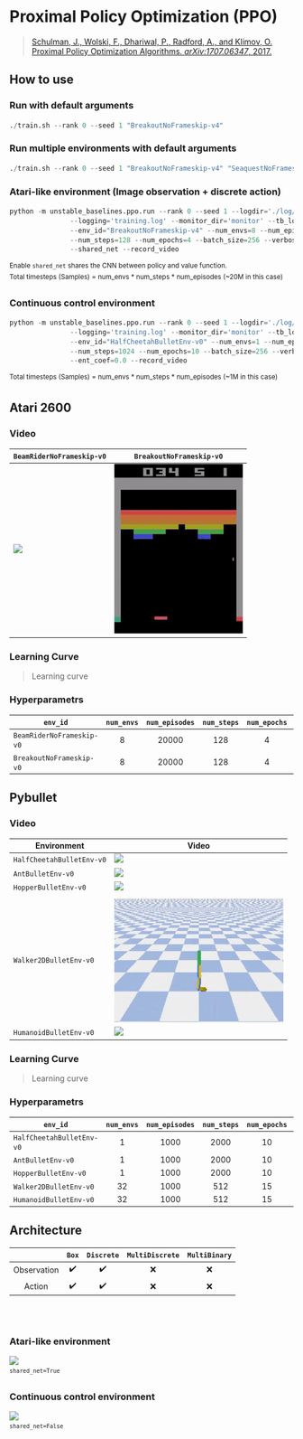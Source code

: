 # Proximal Policy Optimization (PPO)

> [Schulman, J., Wolski, F., Dhariwal, P., Radford, A., and Klimov, O. Proximal Policy Optimization Algorithms. *arXiv:1707.06347*, 2017.](https://arxiv.org/abs/1707.06347)


## How to use

### Run with default arguments
```python
./train.sh --rank 0 --seed 1 "BreakoutNoFrameskip-v4"
```

### Run multiple environments with default arguments
```python
./train.sh --rank 0 --seed 1 "BreakoutNoFrameskip-v4" "SeaquestNoFrameskip-v4"
```

### Atari-like environment (Image observation + discrete action)
```python
python -m unstable_baselines.ppo.run --rank 0 --seed 1 --logdir='./log/{env_id}/ppo/{rank}' \
               --logging='training.log' --monitor_dir='monitor' --tb_logdir='' --model_dir='model' \
               --env_id="BreakoutNoFrameskip-v4" --num_envs=8 --num_episodes=20000 \
               --num_steps=128 --num_epochs=4 --batch_size=256 --verbose=2 \
               --shared_net --record_video
```
<sup>Enable `shared_net` shares the CNN between policy and value function.</sup><br/>
<sup>Total timesteps (Samples) = num_envs * num_steps * num_episodes (~20M in this case)</sup><br>

### Continuous control environment
```python
python -m unstable_baselines.ppo.run --rank 0 --seed 1 --logdir='./log/{env_id}/ppo/{rank}' \
               --logging='training.log' --monitor_dir='monitor' --tb_logdir='' --model_dir='model' \
               --env_id="HalfCheetahBulletEnv-v0" --num_envs=1 --num_episodes=1000 \
               --num_steps=1024 --num_epochs=10 --batch_size=256 --verbose=2 \
               --ent_coef=0.0 --record_video
```
<sup>Total timesteps (Samples) = num_envs * num_steps * num_episodes (~1M in this case)</sup><br>

## Atari 2600

### Video

| `BeamRiderNoFrameskip-v0` | `BreakoutNoFrameskip-v0` |
|-|-|
|<img src="https://github.com/Ending2015a/unstable_baselines_assets/blob/master/images/ppo.BeamRiderNoFrameskip-v0.eval.gif" height=300px>|<img src="https://github.com/Ending2015a/unstable_baselines_assets/blob/master/images/ppo.BreakoutNoFrameskip-v0.eval.gif" height=300px>|

### Learning Curve

> Learning curve


### Hyperparametrs
| `env_id`                | `num_envs` | `num_episodes` | `num_steps` | `num_epochs` | `batch_size` | `ent_coef` | `vf_coef` | `shared_net`       |
| ----------------------- |:----------:|:--------------:|:-----------:|:------------:|:------------:|:----------:|:---------:|:------------------:|
|`BeamRiderNoFrameskip-v0`| 8          | 20000          | 128         | 4            | 256          | 0.01       | 0.5       | :heavy_check_mark: |
|`BreakoutNoFrameskip-v0` | 8          | 20000          | 128         | 4            | 256          | 0.01       | 0.5       | :heavy_check_mark: |


## Pybullet

### Video

| Environment | Video |
|-|-|
|`HalfCheetahBulletEnv-v0`|<img src="https://github.com/Ending2015a/unstable_baselines_assets/blob/master/images/ppo.HalfCheetahBulletEnv-v0.eval.gif" width=300px/>|
| `AntBulletEnv-v0`|<img src="https://github.com/Ending2015a/unstable_baselines_assets/blob/master/images/ppo.AntBulletEnv-v0.eval.gif" width=300px/>|
|`HopperBulletEnv-v0`  |<img src="https://github.com/Ending2015a/unstable_baselines_assets/blob/master/images/ppo.HopperBulletEnv-v0.eval.gif" width=300px/>|
|`Walker2DBulletEnv-v0`|<img src="https://github.com/Ending2015a/unstable_baselines_assets/blob/master/images/ppo.Walker2DBulletEnv-v0.eval.gif" width=300px/>|
|`HumanoidBulletEnv-v0`|<img src="https://github.com/Ending2015a/unstable_baselines_assets/blob/master/images/ppo.HumanoidBulletEnv-v0.eval.gif" width=300px/>|

### Learning Curve

> Learning curve


### Hyperparametrs
| `env_id`                | `num_envs` | `num_episodes` | `num_steps` | `num_epochs` | `batch_size` | `ent_coef` | `vf_coef` | `shared_net`  |
| ----------------------- |:----------:|:--------------:|:-----------:|:------------:|:------------:|:----------:|:---------:|:-------------:|
|`HalfCheetahBulletEnv-v0`| 1          | 1000           | 2000        | 10           | 200          | 0.0        | 0.5       | :x:           |
|`AntBulletEnv-v0`        | 1          | 1000           | 2000        | 10           | 200          | 0.0        | 0.5       | :x:           |
|`HopperBulletEnv-v0`     | 1          | 1000           | 2000        | 10           | 200          | 0.0        | 0.5       | :x:           |
|`Walker2DBulletEnv-v0`   | 32         | 1000           | 512         | 15           | 4096         | 0.0        | 0.5       | :x:           |
|`HumanoidBulletEnv-v0`   | 32         | 1000           | 512         | 15           | 4096         | 0.0        | 0.5       | :x:           |

## Architecture

|             | `Box`              | `Discrete`         | `MultiDiscrete` | `MultiBinary` |
|:-----------:|:------------------:|:------------------:|:---------------:|:-------------:|
| Observation | :heavy_check_mark: | :heavy_check_mark: | :x:             | :x:           |
| Action      | :heavy_check_mark: | :heavy_check_mark: | :x:             | :x:           |

<br/>
<br/>

### Atari-like environment
![](https://g.gravizo.com/source/svg/ppo_discrete?https%3A%2F%2Fraw.githubusercontent.com%2FEnding2015a%2Funstable_baselines_assets%2Fmaster%2Fscripts%2Farch%2Fppo.arch.md)
<br/>
<sup>`shared_net=True`</sup><br/>

### Continuous control environment
![](https://g.gravizo.com/source/svg/ppo_continuous?https%3A%2F%2Fraw.githubusercontent.com%2FEnding2015a%2Funstable_baselines_assets%2Fmaster%2Fscripts%2Farch%2Fppo.arch.md)
<br/>
<sup>`shared_net=False`</sup><br/>
